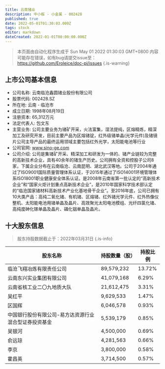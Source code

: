 ```yaml
---
title: 云南锗业
description: 中小板 - 小金属 - 002428
published: true
date: 2022-05-01T01:30:03.000Z
tags: stock
editor: markdown
dateCreated: 2022-01-01T00:00:00.000Z
---
```


> 本页面由自动化程序生成于 Sun May 01 2022 01:30:03 GMT+0800
> 内容可能存在错误，如有bug请提交issue至：https://github.com/Eroleice/doc-pi/issues
{.is-warning}

## 上市公司基本信息
- 公司名称: 云南临沧鑫圆锗业股份有限公司
- 股票代码: 002428.SZ
- 所在地: 云南 - 临沧市
- 成立日期: 1998年08月19日
- 注册资本: 65,312万元
- 法定代表人: 包文东
- 主营业务: 公司主要业务为锗矿开采，火法富集，湿法提纯，区熔精炼，精深加工及研究开发，目前主要产品为区熔锗锭，红外级锗单晶(光学元件)及锗镜片公司主导产品的最终运用领域主要包括红外光学，太阳能电池等行业
- 公司官网: www.sino-ge.com
- 公司介绍: 公司是集锗矿开采、精深加工和研发为一体的、锗产业链较为完整的高新技术企业，具有40余年的锗生产历史。公司拥有全资和控股子公司8家，下属企业分布在云南临沧、云南昆明、湖北武汉等地。公司于2004年通过了ISO9001国际质量管理体系认证，于2015年通过了ISO14001环境管理体系ISO18001职业健康安全体系认证。是2008年云南省第一批认定的“高新技术企业”和“国家火炬计划重点高新技术企业”，是2010年国家科学技术部认定的“临沧国家锗材料高新技术产业化基地骨干企业”。至2016年底，公司已拥有10大类产品：高纯二氧化锗、有机锗、区熔锗、红外锗光学元件、红外热像仪整机、太阳能电池用锗单晶及晶片、高效聚光太阳电池模组、光纤四氯化锗、高纯度砷化镓单晶及晶片、磷化铟单晶及晶片。


## 十大股东信息
> 股东持股数据截止于：2022年03月31日
{.is-info}

| 股东名称 | 持股数量（股） | 持股比例 |
| --- | --- | --- |
| 临沧飞翔冶炼有限责任公司 | 89,579,232 | 13.72% |
| 云南东兴实业集团有限公司 | 41,079,168 | 6.29% |
| 云南省核工业二〇九地质大队 | 21,612,475 | 3.31% |
| 吴红平 | 9,629,533 | 1.47% |
| 区国辉 | 6,046,578 | 0.93% |
| 中国银行股份有限公司-易方达资源行业混合型证券投资基金 | 5,539,179 | 0.85% |
| 吴银河 | 4,500,000 | 0.69% |
| 俞远琼 | 4,281,563 | 0.66% |
| 李京 | 3,800,000 | 0.58% |
| 霍昌英 | 3,714,500 | 0.57% |




